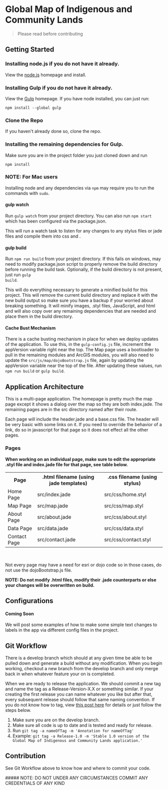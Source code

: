 # Global Map of Indigenous and Community Lands
> Please read before contributing

## Getting Started

### Installing node.js if you do not have it already.
<p>View the <a href='http://nodejs.org/'>node.js</a> homepage and install.</p>

### Installing Gulp if you do not have it already.
<p>View the <a href='http://gulpjs.com'>Gulp</a> homepage.  If you have node installed, you can just run: <pre><code>npm install --global gulp</code></pre></p>

### Clone the Repo
<p>If you haven't already done so, clone the repo.</p>

### Installing the remaining dependencies for Gulp.
<p>Make sure you are in the project folder you just cloned down and run <pre><code>npm install</code></pre></p>

### NOTE: For Mac users
<p>Installing node and any dependencies via <code>npm</code> may require you to run the commands with <code>sudo</code>.</p>

#### gulp watch
Run <code>gulp watch</code> from your project directory.  You can also run <code>npm start</code> which has been configured via the package.json.
<p>This will run a watch task to listen for any changes to any stylus files or jade files and compile them into css and  .</p>

#### gulp build
Run <code>npm run build</code> from your project directory.  If this fails on windows, may need to modify package.json script to properly remove the build directory before running the build task.  Optionally, if the build directory is not present, just run <code>gulp build</code>.
<p>This will do everything necessary to generate a minified build for this project.  This will remove the current build directory and replace it with the new build output so make sure you have a backup if your worried about breaking something.  It will minify images, .styl files, JavaScript, and html and will also copy over any remaining dependencies that are needed and place them in the build directory.</p>

#### Cache Bust Mechanism
There is a cache busting mechanism in place for when we deploy updates of the application.  To use this, in the `gulp-config.js` file, increment the appVersion variable right near the top.  The Map page uses a bootloader to pull in the remaining modules and ArcGIS modules, you will also need to update the `src/js/map/dojoBootstrap.js` file, again by updating the appVersion variable near the top of the file. After updating these values, run `npm run build` or `gulp build`.

## Application Architecture
<p>This is a multi-page application.  The homepage is pretty much the map page except it shows a dialog over the map so they are both index.jade. The remaining pages are in the src directory named after their route.</p>

<p>Each page will include the header.jade and a base.css file.  The header will be very basic with some links on it.  If you need to override the behavior of a link, do so in javascript for that page so it does not effect all the other pages.</p>

### Pages

<strong> When working on an individual page, make sure to edit the appropriate .styl file and index.jade file for that page, see table below.</strong>
<br/>
<table>
	<tr>
		<th>Page</th>
		<th>.html filename (using jade templates)</th>
		<th>.css filename (using stylus)</th>
	</tr>
	<tr>
		<td> Home Page </td>
		<td> src/index.jade </td>
		<td> src/css/home.styl </td>
	</tr>
	<tr>
		<td> Map Page </td>
		<td> src/map.jade </td>
		<td> src/css/map.styl </td>
	</tr>
	<tr>
		<td> About Page </td>
		<td> src/about.jade </td>
		<td> src/css/about.styl </td>
	</tr>
	<tr>
		<td> Data Page </td>
		<td> src/data.jade </td>
		<td> src/css/data.styl </td>
	</tr>
	<tr>
		<td> Contact Page </td>
		<td> src/contact.jade </td>
		<td> src/css/contact.styl </td>
	</tr>
</table>
<br/>
<p>Not every page may have a need for esri or dojo code so in those cases, do not use the dojoBootstrap.js file.</p>

<strong>NOTE: Do not modify .html files, modify their .jade counterparts or else your changes will be overwritten on build.</strong>

## Configurations

#### Coming Soon
<p>We will post some examples of how to make some simple text changes to labels in the app via different config files in the project.</p>

## Git Workflow

<p>There is a develop branch which should at any given time be able to be pulled down and generate a build without any modification. When you begin working, checkout a new branch from the develop branch and only merge back in when whatever feature your on is completed.</p>
<p>When we are ready to release the application.  We should commit a new tag and name the tag as a Release-Version-X.X or something similar.  If your creating the first release you can name whatever you like but after that, every subsequent release should follow that same naming convention.  If you do not know how to tag, view <a href='http://git-scm.com/book/en/v2/Git-Basics-Tagging'>this post here</a> for details or just follow the steps below.</p>

<ol>
<li>Make sure you are on the develop branch.</li>
<li>Make sure all code is up to date and is tested and ready for release.</li>
<li>Run <code>git tag -a nameOfTag -m 'Annotation for nameOfTag'</code></li>
<li>Example: <code>git tag -a Release-1.0 -m 'Stable 1.0 version of the Global Map of Indigenous and Community Lands application.'</code></li>
</ol>

## Contribution
<p> See Git Workflow above to know how and where to commit your code.</p>
##### NOTE: DO NOT UNDER ANY CIRCUMSTANCES COMMIT ANY CREDENTIALS OF ANY KIND